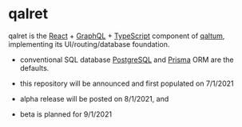 # qalret

qalret is the [React](https://reactjs.org) + [GraphQL](https://graphql.org) + [TypeScript](https://www.typescriptlang.org) component of [qaltum](https://github.com/qaltum/qaltum), implementing its UI/routing/database foundation.

- conventional SQL database [PostgreSQL](https://www.postgresql.org) and [Prisma](https://www.prisma.io) ORM are the defaults.

- this repository will be announced and first populated on 7/1/2021
- alpha release will be posted on 8/1/2021, and
- beta is planned for 9/1/2021
